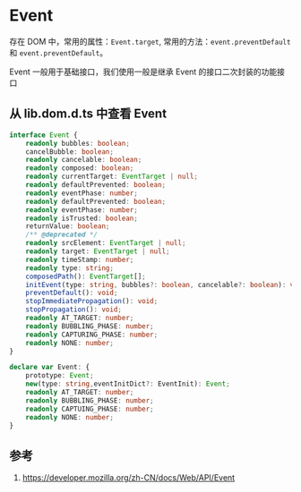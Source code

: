 # Event

存在 DOM 中，常用的属性：`Event.target`, 常用的方法：`event.preventDefault` 和 `event.preventDefault`。

Event 一般用于基础接口，我们使用一般是继承 Event 的接口二次封装的功能接口

## 从 lib.dom.d.ts 中查看 Event

```ts
interface Event {
    readonly bubbles: boolean;
    cancelBubble: boolean;
    readonly cancelable: boolean;
    readonly composed: boolean;
    readonly currentTarget: EventTarget | null;
    readonly defaultPrevented: boolean;
    readonly eventPhase: number;
    readonly defaultPrevented: boolean;
    readonly eventPhase: number;
    readonly isTrusted: boolean;
    returnValue: boolean;
    /** @deprecated */
    readonly srcElement: EventTarget | null;
    readonly target: EventTarget | null;
    readonly timeStamp: number;
    readonly type: string;
    composedPath(): EventTarget[];
    initEvent(type: string, bubbles?: boolean, cancelable?: boolean): void;
    preventDefault(): void;
    stopImmediatePropagation(): void;
    stopPropagation(): void;
    readonly AT_TARGET: number;
    readonly BUBBLING_PHASE: number;
    readonly CAPTURING_PHASE: number;
    readonly NONE: number;
}

declare var Event: {
    prototype: Event;
    new(type: string,eventInitDict?: EventInit): Event;
    readonly AT_TARGET: number;
    readonly BUBBLING_PHASE: number;
    readonly CAPTUING_PHASE: number;
    readonly NONE: number;
}
```


## 参考

1. https://developer.mozilla.org/zh-CN/docs/Web/API/Event